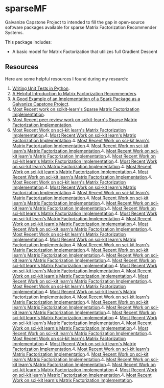 # sparseMF

Galvanize Capstone Project to intended to fill the gap in open-source software packages available for sparse Matrix Factorization Recommender Systems.

This package includes:

* A basic model for Matrix Factorization that utilizes full Gradient Descent

## Resources

Here are some helpful resources I found during my research:

1. [Writing Unit Tests in Python](https://github.com/timothyb0912/pylogit).
2. [A Helpful Introduction to Matrix Factorization Recommenders](http://infolab.stanford.edu/~ullman/mmds/ch9.pdf).
3. [A Good Example of an Implementation of a Spark Package as a Galvanize Capstone Project](https://github.com/jennyslu/distributed-matrix-factorization-recommender).
4. [Most Recent work on scikit-learn's Sparse Matrix Factorization Implementation](https://github.com/artsobolev/scikit-learn/tree/matrix-factorization/sklearn/decomposition).
5. [Most Recent peer review work on scikit-learn's Sparse Matrix Factorization Implementation](https://github.com/scikit-learn/scikit-learn/pull/4237).
4. [Most Recent Work on sci-kit learn's Matrix Factorization Implementation](https://github.com/artsobolev/scikit-learn/tree/matrix-factorization/sklearn/decomposition).4. [Most Recent Work on sci-kit learn's Matrix Factorization Implementation](https://github.com/artsobolev/scikit-learn/tree/matrix-factorization/sklearn/decomposition).4. [Most Recent Work on sci-kit learn's Matrix Factorization Implementation](https://github.com/artsobolev/scikit-learn/tree/matrix-factorization/sklearn/decomposition).4. [Most Recent Work on sci-kit learn's Matrix Factorization Implementation](https://github.com/artsobolev/scikit-learn/tree/matrix-factorization/sklearn/decomposition).4. [Most Recent Work on sci-kit learn's Matrix Factorization Implementation](https://github.com/artsobolev/scikit-learn/tree/matrix-factorization/sklearn/decomposition).4. [Most Recent Work on sci-kit learn's Matrix Factorization Implementation](https://github.com/artsobolev/scikit-learn/tree/matrix-factorization/sklearn/decomposition).4. [Most Recent Work on sci-kit learn's Matrix Factorization Implementation](https://github.com/artsobolev/scikit-learn/tree/matrix-factorization/sklearn/decomposition).4. [Most Recent Work on sci-kit learn's Matrix Factorization Implementation](https://github.com/artsobolev/scikit-learn/tree/matrix-factorization/sklearn/decomposition).4. [Most Recent Work on sci-kit learn's Matrix Factorization Implementation](https://github.com/artsobolev/scikit-learn/tree/matrix-factorization/sklearn/decomposition).4. [Most Recent Work on sci-kit learn's Matrix Factorization Implementation](https://github.com/artsobolev/scikit-learn/tree/matrix-factorization/sklearn/decomposition).4. [Most Recent Work on sci-kit learn's Matrix Factorization Implementation](https://github.com/artsobolev/scikit-learn/tree/matrix-factorization/sklearn/decomposition).4. [Most Recent Work on sci-kit learn's Matrix Factorization Implementation](https://github.com/artsobolev/scikit-learn/tree/matrix-factorization/sklearn/decomposition).4. [Most Recent Work on sci-kit learn's Matrix Factorization Implementation](https://github.com/artsobolev/scikit-learn/tree/matrix-factorization/sklearn/decomposition).4. [Most Recent Work on sci-kit learn's Matrix Factorization Implementation](https://github.com/artsobolev/scikit-learn/tree/matrix-factorization/sklearn/decomposition).4. [Most Recent Work on sci-kit learn's Matrix Factorization Implementation](https://github.com/artsobolev/scikit-learn/tree/matrix-factorization/sklearn/decomposition).4. [Most Recent Work on sci-kit learn's Matrix Factorization Implementation](https://github.com/artsobolev/scikit-learn/tree/matrix-factorization/sklearn/decomposition).4. [Most Recent Work on sci-kit learn's Matrix Factorization Implementation](https://github.com/artsobolev/scikit-learn/tree/matrix-factorization/sklearn/decomposition).4. [Most Recent Work on sci-kit learn's Matrix Factorization Implementation](https://github.com/artsobolev/scikit-learn/tree/matrix-factorization/sklearn/decomposition).4. [Most Recent Work on sci-kit learn's Matrix Factorization Implementation](https://github.com/artsobolev/scikit-learn/tree/matrix-factorization/sklearn/decomposition).4. [Most Recent Work on sci-kit learn's Matrix Factorization Implementation](https://github.com/artsobolev/scikit-learn/tree/matrix-factorization/sklearn/decomposition).4. [Most Recent Work on sci-kit learn's Matrix Factorization Implementation](https://github.com/artsobolev/scikit-learn/tree/matrix-factorization/sklearn/decomposition).4. [Most Recent Work on sci-kit learn's Matrix Factorization Implementation](https://github.com/artsobolev/scikit-learn/tree/matrix-factorization/sklearn/decomposition).4. [Most Recent Work on sci-kit learn's Matrix Factorization Implementation](https://github.com/artsobolev/scikit-learn/tree/matrix-factorization/sklearn/decomposition).4. [Most Recent Work on sci-kit learn's Matrix Factorization Implementation](https://github.com/artsobolev/scikit-learn/tree/matrix-factorization/sklearn/decomposition).4. [Most Recent Work on sci-kit learn's Matrix Factorization Implementation](https://github.com/artsobolev/scikit-learn/tree/matrix-factorization/sklearn/decomposition).4. [Most Recent Work on sci-kit learn's Matrix Factorization Implementation](https://github.com/artsobolev/scikit-learn/tree/matrix-factorization/sklearn/decomposition).4. [Most Recent Work on sci-kit learn's Matrix Factorization Implementation](https://github.com/artsobolev/scikit-learn/tree/matrix-factorization/sklearn/decomposition).4. [Most Recent Work on sci-kit learn's Matrix Factorization Implementation](https://github.com/artsobolev/scikit-learn/tree/matrix-factorization/sklearn/decomposition).4. [Most Recent Work on sci-kit learn's Matrix Factorization Implementation](https://github.com/artsobolev/scikit-learn/tree/matrix-factorization/sklearn/decomposition).4. [Most Recent Work on sci-kit learn's Matrix Factorization Implementation](https://github.com/artsobolev/scikit-learn/tree/matrix-factorization/sklearn/decomposition).4. [Most Recent Work on sci-kit learn's Matrix Factorization Implementation](https://github.com/artsobolev/scikit-learn/tree/matrix-factorization/sklearn/decomposition).4. [Most Recent Work on sci-kit learn's Matrix Factorization Implementation](https://github.com/artsobolev/scikit-learn/tree/matrix-factorization/sklearn/decomposition).4. [Most Recent Work on sci-kit learn's Matrix Factorization Implementation](https://github.com/artsobolev/scikit-learn/tree/matrix-factorization/sklearn/decomposition).4. [Most Recent Work on sci-kit learn's Matrix Factorization Implementation](https://github.com/artsobolev/scikit-learn/tree/matrix-factorization/sklearn/decomposition).4. [Most Recent Work on sci-kit learn's Matrix Factorization Implementation](https://github.com/artsobolev/scikit-learn/tree/matrix-factorization/sklearn/decomposition).4. [Most Recent Work on sci-kit learn's Matrix Factorization Implementation](https://github.com/artsobolev/scikit-learn/tree/matrix-factorization/sklearn/decomposition).4. [Most Recent Work on sci-kit learn's Matrix Factorization Implementation](https://github.com/artsobolev/scikit-learn/tree/matrix-factorization/sklearn/decomposition).4. [Most Recent Work on sci-kit learn's Matrix Factorization Implementation](https://github.com/artsobolev/scikit-learn/tree/matrix-factorization/sklearn/decomposition).4. [Most Recent Work on sci-kit learn's Matrix Factorization Implementation](https://github.com/artsobolev/scikit-learn/tree/matrix-factorization/sklearn/decomposition).4. [Most Recent Work on sci-kit learn's Matrix Factorization Implementation](https://github.com/artsobolev/scikit-learn/tree/matrix-factorization/sklearn/decomposition).4. [Most Recent Work on sci-kit learn's Matrix Factorization Implementation](https://github.com/artsobolev/scikit-learn/tree/matrix-factorization/sklearn/decomposition).4. [Most Recent Work on sci-kit learn's Matrix Factorization Implementation](https://github.com/artsobolev/scikit-learn/tree/matrix-factorization/sklearn/decomposition).4. [Most Recent Work on sci-kit learn's Matrix Factorization Implementation](https://github.com/artsobolev/scikit-learn/tree/matrix-factorization/sklearn/decomposition).4. [Most Recent Work on sci-kit learn's Matrix Factorization Implementation](https://github.com/artsobolev/scikit-learn/tree/matrix-factorization/sklearn/decomposition).
